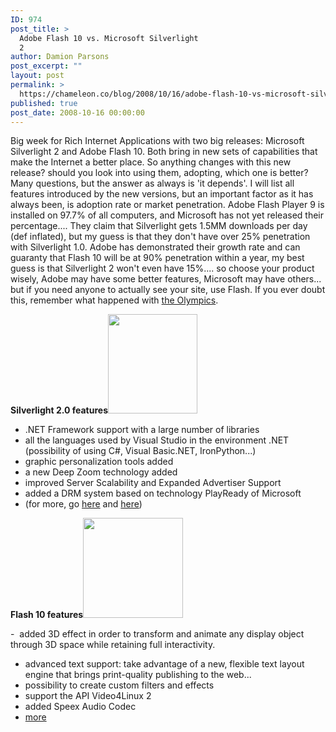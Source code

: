 ```yaml
---
ID: 974
post_title: >
  Adobe Flash 10 vs. Microsoft Silverlight
  2
author: Damion Parsons
post_excerpt: ""
layout: post
permalink: >
  https://chameleon.co/blog/2008/10/16/adobe-flash-10-vs-microsoft-silverlight-2/
published: true
post_date: 2008-10-16 00:00:00
---
```

Big week for Rich Internet Applications with two big releases: Microsoft Silverlight 2 and Adobe Flash 10. Both bring in new sets of capabilities that make the Internet a better place. So anything changes with this new release? should you look into using them, adopting, which one is better? Many questions, but the answer as always is 'it depends'. I will list all features introduced by the new versions, but an important factor as it has always been, is adoption rate or market penetration. Adobe Flash Player 9 is installed on 97.7% of all computers, and Microsoft has not yet released their percentage.... They claim that Silverlight gets 1.5MM downloads per day (def inflated), but my guess is that they don't have over 25% penetration with Silverlight 1.0. Adobe has demonstrated their growth rate and can guaranty that Flash 10 will be at 90% penetration within a year, my best guess is that Silverlight 2 won't even have 15%.... so choose your product wisely, Adobe may have some better features, Microsoft may have others... but if you need anyone to actually see your site, use Flash. If you ever doubt this, remember what happened with <a title="40 million US to visitors NBCOlympics.com didn't yet have Silverlight installed" href="https://www.readwriteweb.com/archives/nbc_drops_silverlight_runs_back_to_adobe_for_flash.php" target="_blank" rel="noopener noreferrer">the Olympics</a>.

<!--more-->

<strong>Silverlight 2.0 features</strong><a href="https://takemetoyourleader.com/wp-content/uploads/2008/10/microsoft-silverlight-logo.jpg"><img class="alignright size-medium wp-image-538" title="microsoft silverlight 2.0" src="https://takemetoyourleader.com/wp-content/uploads/2008/10/microsoft-silverlight-logo.jpg" alt="" width="143" height="159" /></a>

- .NET Framework support with a large number of libraries
- all the languages used by Visual Studio in the environment .NET (possibility of using C#, Visual Basic.NET, IronPython...)
- graphic personalization tools added
- a new Deep Zoom technology added
- improved Server Scalability and Expanded Advertiser Support
- added a DRM system based on technology PlayReady of Microsoft
- (for more, go <span class="text-bold"><a title="Microsoft Silverlight 2.0 features" href="https://weblogs.asp.net/scottgu/archive/2008/10/14/silverlight-2-released.aspx" target="_blank" rel="noopener noreferrer">here</a></span> and <span class="text-bold"><a title="Microsoft Silverlight 2.0 features" href="https://www.microsoft.com/silverlight/overview/default.aspx" target="_blank" rel="noopener noreferrer">here</a></span>)

<strong>Flash 10 features</strong><a href="https://takemetoyourleader.com/wp-content/uploads/2008/10/adobe-flash-logo.jpg"><img class="alignright size-medium wp-image-539" title="adobe flash 10" src="https://takemetoyourleader.com/wp-content/uploads/2008/10/adobe-flash-logo.jpg" alt="" width="160" height="160" /></a>

-  added 3D effect in order to transform and animate any display object through 3D space while retaining full interactivity.
- advanced text support: take advantage of a new, flexible text layout engine that brings print-quality publishing to the web...
- possibility to create custom filters and effects
- support the API Video4Linux 2
- added Speex Audio Codec
- <span class="text-bold"><a title="Adobe Flash Player 10 Features" href="https://www.adobe.com/products/flashplayer/features/" target="_blank" rel="noopener noreferrer">more</a></span>
